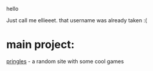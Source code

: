 hello

Just call me ellieeet. that username was already taken :(

# main project:
[pringles](https://github.com/ellieeet123/ellieeet123.github.io) - a random site with some cool games
